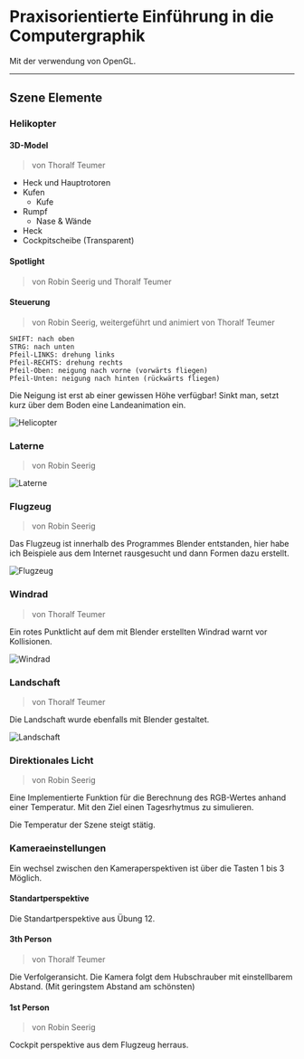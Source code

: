 # Praxisorientierte Einführung in die Computergraphik

Mit der verwendung von OpenGL.
___

## Szene Elemente

### Helikopter

#### 3D-Model

> von Thoralf Teumer
* Heck und Hauptrotoren
* Kufen
  * Kufe 
* Rumpf
  * Nase & Wände
* Heck
* Cockpitscheibe (Transparent)

#### Spotlight

> von Robin Seerig und Thoralf Teumer

#### Steuerung

> von Robin Seerig, weitergeführt und animiert von Thoralf Teumer

    SHIFT: nach oben
    STRG: nach unten
    Pfeil-LINKS: drehung links
    Pfeil-RECHTS: drehung rechts
    Pfeil-Oben: neigung nach vorne (vorwärts fliegen)
    Pfeil-Unten: neigung nach hinten (rückwärts fliegen)

Die Neigung ist erst ab einer gewissen Höhe verfügbar! Sinkt man, setzt kurz über dem Boden eine Landeanimation ein.

![Helicopter](https://i.imgur.com/9nOb6Hf.png)

### Laterne

> von Robin Seerig

![Laterne](https://i.imgur.com/fEnkXzI.png)

### Flugzeug

> von Robin Seerig

Das Flugzeug ist innerhalb des Programmes Blender entstanden,
hier habe ich Beispiele aus dem Internet rausgesucht und dann
Formen dazu erstellt.

![Flugzeug](https://i.imgur.com/w7iYoVq.png)

### Windrad

> von Thoralf Teumer

Ein rotes Punktlicht auf dem mit Blender erstellten Windrad warnt vor Kollisionen.

![Windrad](https://i.imgur.com/By33yK1.png)

### Landschaft

> von Thoralf Teumer

Die Landschaft wurde ebenfalls mit Blender gestaltet.

![Landschaft](https://i.imgur.com/TwVL2jT.png)

### Direktionales Licht

> von Robin Seerig

Eine Implementierte Funktion für die Berechnung des RGB-Wertes
anhand einer Temperatur. Mit den Ziel einen Tagesrhytmus zu simulieren.

Die Temperatur der Szene steigt stätig.

### Kameraeinstellungen

Ein wechsel zwischen den Kameraperspektiven ist über die Tasten 1 bis 3 Möglich.

#### Standartperspektive

Die Standartperspektive aus Übung 12.

#### 3th Person

> von Thoralf Teumer

Die Verfolgeransicht. Die Kamera folgt dem Hubschrauber mit einstellbarem Abstand. (Mit geringstem Abstand am schönsten)

#### 1st Person

> von Robin Seerig

Cockpit perspektive aus dem Flugzeug herraus.